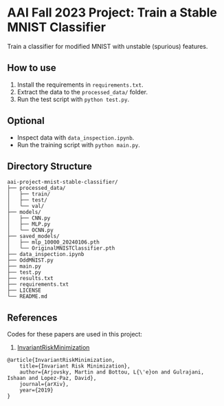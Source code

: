 # AAI Fall 2023 Project: Train a Stable MNIST Classifier
Train a classifier for modified MNIST with unstable (spurious) features.


## How to use
1. Install the requirements in `requirements.txt`.
2. Extract the data to the `processed_data/` folder.
3. Run the test script with `python test.py`.

## Optional
- Inspect data with `data_inspection.ipynb`.
- Run the training script with `python main.py`.

## Directory Structure
```
aai-project-mnist-stable-classifier/
├── processed_data/
│   ├── train/
│   ├── test/
│   └── val/
├── models/
│   ├── CNN.py
│   ├── MLP.py
│   └── OCNN.py
├── saved_models/
│   ├── mlp_10000_20240106.pth
│   └── OriginalMNISTClassifier.pth
├── data_inspection.ipynb
├── OddMNIST.py
├── main.py
├── test.py
├── results.txt
├── requirements.txt
├── LICENSE
└── README.md
```

## References
Codes for these papers are used in this project:
1. [InvariantRiskMinimization](https://github.com/facebookresearch/InvariantRiskMinimization)
```
@article{InvariantRiskMinimization,
    title={Invariant Risk Minimization},
    author={Arjovsky, Martin and Bottou, L{\'e}on and Gulrajani, Ishaan and Lopez-Paz, David},
    journal={arXiv},
    year={2019}
}
```
